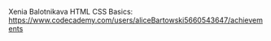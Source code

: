 Xenia Balotnikava
HTML CSS Basics: https://www.codecademy.com/users/aliceBartowski5660543647/achievements